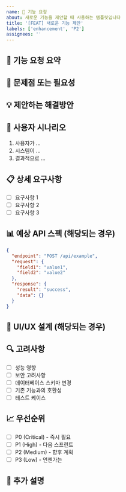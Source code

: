 ```yaml
---
name: 🚀 기능 요청
about: 새로운 기능을 제안할 때 사용하는 템플릿입니다
title: '[FEAT] 새로운 기능 제안'
labels: ['enhancement', 'P2']
assignees: ''
---
```


## 🎯 기능 요청 요약
<!-- 요청하는 기능에 대해 간략하게 설명해주세요 -->

## 🤔 문제점 또는 필요성
<!-- 현재 어떤 문제가 있어서 이 기능이 필요한지 설명해주세요 -->
<!-- "~할 때 불편함을 느꼈습니다" 형태로 작성해주세요 -->

## 💡 제안하는 해결방안
<!-- 어떤 기능이나 변경사항을 원하는지 명확하고 간결하게 설명해주세요 -->

## 🔄 사용자 시나리오
<!-- 이 기능이 어떻게 사용될지 단계별로 설명해주세요 -->

1. 사용자가 ...
2. 시스템이 ...
3. 결과적으로 ...

## 📋 상세 요구사항
<!-- 기능의 세부 요구사항을 나열해주세요 -->

- [ ] 요구사항 1
- [ ] 요구사항 2
- [ ] 요구사항 3

## 📊 예상 API 스펙 (해당되는 경우)
```json
{
  "endpoint": "POST /api/example",
  "request": {
    "field1": "value1",
    "field2": "value2"
  },
  "response": {
    "result": "success",
    "data": {}
  }
}
```

## 🎨 UI/UX 설계 (해당되는 경우)
<!-- 화면이나 인터페이스 변경이 필요한 경우 설명해주세요 -->

## 🔍 고려사항
<!-- 구현 시 고려해야 할 사항들을 나열해주세요 -->

- [ ] 성능 영향
- [ ] 보안 고려사항
- [ ] 데이터베이스 스키마 변경
- [ ] 기존 기능과의 호환성
- [ ] 테스트 케이스

## 📈 우선순위
<!-- 해당하는 우선순위에 [x] 표시해주세요 -->
- [ ] P0 (Critical) - 즉시 필요
- [ ] P1 (High) - 다음 스프린트
- [ ] P2 (Medium) - 향후 계획
- [ ] P3 (Low) - 언젠가는

## 📝 추가 설명
<!-- 기타 추가적으로 전달하고 싶은 내용이 있다면 작성해주세요 -->
